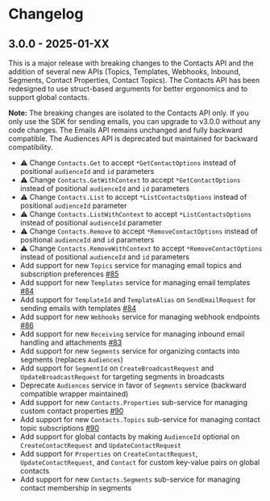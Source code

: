 # Changelog

## 3.0.0 - 2025-01-XX

This is a major release with breaking changes to the Contacts API and the addition of several new APIs (Topics, Templates, Webhooks, Inbound, Segments, Contact Properties, Contact Topics). The Contacts API has been redesigned to use struct-based arguments for better ergonomics and to support global contacts.

**Note:** The breaking changes are isolated to the Contacts API only. If you only use the SDK for sending emails, you can upgrade to v3.0.0 without any code changes. The Emails API remains unchanged and fully backward compatible. The Audiences API is deprecated but maintained for backward compatibility.

- ⚠️ Change `Contacts.Get` to accept `*GetContactOptions` instead of positional `audienceId` and `id` parameters
- ⚠️ Change `Contacts.GetWithContext` to accept `*GetContactOptions` instead of positional `audienceId` and `id` parameters
- ⚠️ Change `Contacts.List` to accept `*ListContactsOptions` instead of positional `audienceId` parameter
- ⚠️ Change `Contacts.ListWithContext` to accept `*ListContactsOptions` instead of positional `audienceId` parameter
- ⚠️ Change `Contacts.Remove` to accept `*RemoveContactOptions` instead of positional `audienceId` and `id` parameters
- ⚠️ Change `Contacts.RemoveWithContext` to accept `*RemoveContactOptions` instead of positional `audienceId` and `id` parameters
- Add support for new `Topics` service for managing email topics and subscription preferences [#85](https://github.com/resend/resend-go/pull/85)
- Add support for new `Templates` service for managing email templates [#84](https://github.com/resend/resend-go/pull/84)
- Add support for `TemplateId` and `TemplateAlias` on `SendEmailRequest` for sending emails with templates [#84](https://github.com/resend/resend-go/pull/84)
- Add support for new `Webhooks` service for managing webhook endpoints [#86](https://github.com/resend/resend-go/pull/86)
- Add support for new `Receiving` service for managing inbound email handling and attachments [#83](https://github.com/resend/resend-go/pull/83)
- Add support for new `Segments` service for organizing contacts into segments (replaces `Audiences`)
- Add support for `SegmentId` on `CreateBroadcastRequest` and `UpdateBroadcastRequest` for targeting segments in broadcasts
- Deprecate `Audiences` service in favor of `Segments` service (backward compatible wrapper maintained)
- Add support for new `Contacts.Properties` sub-service for managing custom contact properties [#90](https://github.com/resend/resend-go/pull/90)
- Add support for new `Contacts.Topics` sub-service for managing contact topic subscriptions [#90](https://github.com/resend/resend-go/pull/90)
- Add support for global contacts by making `AudienceId` optional on `CreateContactRequest` and `UpdateContactRequest`
- Add support for `Properties` on `CreateContactRequest`, `UpdateContactRequest`, and `Contact` for custom key-value pairs on global contacts
- Add support for new `Contacts.Segments` sub-service for managing contact membership in segments
